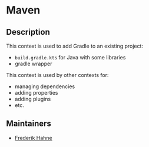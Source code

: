 # Maven

## Description

This context is used to add Gradle to an existing project:

- `build.gradle.kts` for Java with some libraries
- gradle wrapper

This context is used by other contexts for:

- managing dependencies
- adding properties
- adding plugins
- etc.

## Maintainers

- [Frederik Hahne](https://github.com/atomfrede)
